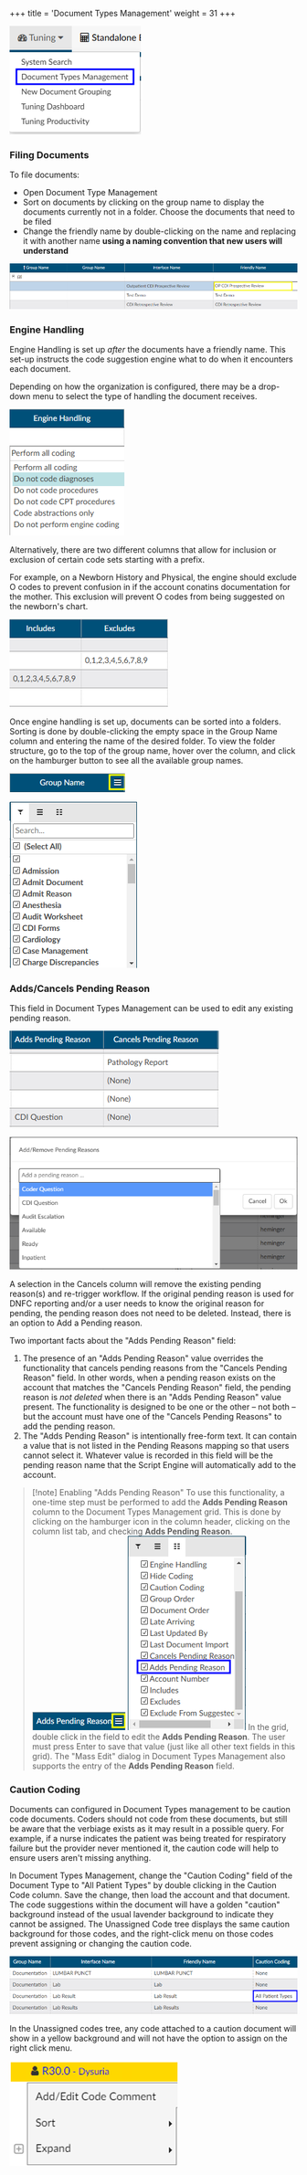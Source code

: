+++
title = 'Document Types Management'
weight = 31
+++

![Document Types Management](DocTypesManagement.png)

### Filing Documents

To file documents:

- Open Document Type Management
- Sort on documents by clicking on the group name to display the documents currently not in a folder. Choose the documents that need to be filed
- Change the friendly name by double-clicking on the name and replacing it with another name **using a naming convention that new users will understand**

![Filing a Document](NewSort.png)

### Engine Handling

Engine Handling is set up *after* the documents have a friendly name. This set-up instructs the code suggestion engine what to do when it encounters each document. 

Depending on how the organization is configured, there may be a drop-down menu to select the type of handling the document receives. 

![Engine Handling Drop Down Menu](EngineHandlingDropDown.png)

Alternatively, there are two different columns that allow for inclusion or exclusion of certain code sets starting with a prefix. 

For example, on a Newborn History and Physical, the engine should exclude O codes to prevent confusion in if the account conatins documentation for the mother. This exclusion will prevent O codes from being suggested on the newborn's chart.

![Includes and Excludes Columns](IncludeExclude.png)

Once engine handling is set up, documents can be sorted into a folders. Sorting is done by double-clicking the
empty space in the Group Name column and entering the name of the desired folder. To view the folder structure, go to the top of the group name, hover over the column, and click on the hamburger button to see all the available group names.

![Hamburger Icon](HamburgerIcon.png)

![Group Name Folder Structure](GroupNames.png)

### Adds/Cancels Pending Reason

This field in Document Types Management can be used to edit any existing pending reason. 

![Cancel Pending Reason Column](AddCancelPR.png)

![Add Remove Pending Reasons](AddRemovePR.png)

A selection in the Cancels column will remove the existing pending reason(s) and re-trigger workflow. If the original pending reason is used for DNFC reporting and/or a user needs to know the original reason for pending, the pending reason does not need to be deleted. Instead, there is an option to Add a Pending reason.

Two important facts about the "Adds Pending Reason" field:

1. The presence of an "Adds Pending Reason" value overrides the functionality that cancels pending reasons from the "Cancels Pending Reason" field. In other words, when a pending reason exists on the account that matches the "Cancels Pending Reason" field, the pending reason is *not deleted* when there is an "Adds Pending Reason" value present. The functionality is designed to be one or the other – not both – but the account must have one of the "Cancels Pending Reasons" to add the pending reason.
2. The "Adds Pending Reason" is intentionally free-form text. It can contain a value that is not listed in the Pending Reasons mapping so that users cannot select it. Whatever value is recorded in this field will be the pending reason name that the Script Engine will automatically add to the account.

> [!note] Enabling "Adds Pending Reason"
To use this functionality, a one-time step must be performed to add the **Adds Pending Reason** column to the Document Types Management grid. This is done by clicking on the hamburger icon in the column header, clicking on the column list tab, and checking **Adds Pending Reason**.
![Adds Pending Reason Hamburger Icon](PRHamburger.png)
![Adds Pending Reason Check Box](AddPRCheckbox.png)
In the grid, double click in the field to edit the **Adds Pending Reason**. The user must press Enter to save that value (just like all other text fields in this grid). The "Mass Edit" dialog in Document Types Management also supports the entry of the **Adds Pending Reason** field.

### Caution Coding

Documents can configured in Document Types management to be caution code documents. Coders should not code from these documents, but still be aware that the verbiage exists as it may result in a possible query. For example, if a nurse indicates the patient was being treated for respiratory
failure but the provider never mentioned it, the caution code will help to ensure users aren't missing anything.

In Document Types Management, change the "Caution Coding" field of the Document Type to "All Patient Types" by double clicking in the Caution Code column. Save the change, then load the account and that document. The code suggestions within the document will have a golden "caution" background instead of the usual lavender background to indicate they cannot be assigned. The Unassigned Code tree displays the same caution background for those codes, and the right-click menu on those
codes prevent assigning or changing the caution code.

![Caution Code Column](SetCaution.png)

In the Unassigned codes tree, any code attached to a caution document will show in a yellow background and will not have the option to assign on the right click menu.

![Caution Code in Tree](CautionCode.png)